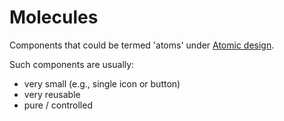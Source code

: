 # Molecules

Components that could be termed 'atoms' under [Atomic design](https://atomicdesign.bradfrost.com/chapter-2/).

Such components are usually:
- very small (e.g., single icon or button)
- very reusable
- pure / controlled
